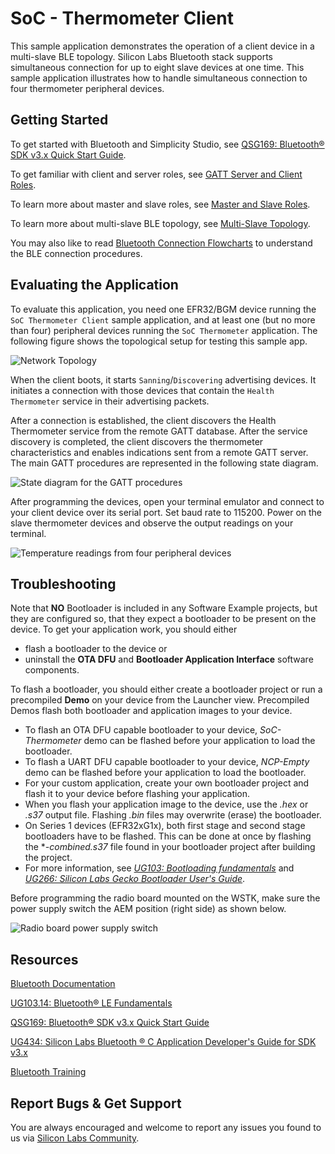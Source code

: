 # SoC - Thermometer Client

This sample application demonstrates the operation of a client device in a multi-slave BLE topology. Silicon Labs Bluetooth stack supports simultaneous connection for up to eight slave devices at one time. This sample application illustrates how to handle simultaneous connection to four thermometer peripheral devices.

## Getting Started

To get started with Bluetooth and Simplicity Studio, see [QSG169: Bluetooth® SDK v3.x Quick Start Guide](https://www.silabs.com/documents/public/quick-start-guides/qsg169-bluetooth-sdk-v3x-quick-start-guide.pdf).

To get familiar with client and server roles, see [GATT Server and Client Roles](https://docs.silabs.com/bluetooth/latest/general/gatt-protocol/gatt-server-and-client-roles).

To learn more about master and slave roles, see [Master and Slave Roles](https://docs.silabs.com/bluetooth/latest/general/connections/master-and-slave-roles).

To learn more about multi-slave BLE topology, see [Multi-Slave Topology](https://docs.silabs.com/bluetooth/latest/general/connections/multislave-topology).

You may also like to read [Bluetooth Connection Flowcharts](https://docs.silabs.com/bluetooth/latest/general/connections/bluetooth-connection-flowcharts) to understand the BLE connection procedures.


## Evaluating the Application

To evaluate this application, you need one EFR32/BGM device running the `SoC Thermometer Client` sample application, and at least one (but no more than four) peripheral devices running the `SoC Thermometer` application. The following figure shows the topological setup for testing this sample app.

![Network Topology](readme_img1.png)

When the client boots, it starts `Sanning`/`Discovering` advertising devices. It initiates a connection with those devices that contain the `Health Thermometer` service in their advertising packets.

After a connection is established, the client discovers the Health Thermometer service from the remote GATT database. After the service discovery is completed, the client discovers the thermometer characteristics and enables indications sent from a remote GATT server. The main GATT procedures are represented in the following state diagram.

![State diagram for the GATT procedures](readme_img2.png)

After programming the devices, open your terminal emulator and connect to your client device over its serial port. Set baud rate to 115200. Power on the slave thermometer devices and observe the output readings on your terminal.

![Temperature readings from four peripheral devices](readme_img3.png)



## Troubleshooting

Note that __NO__ Bootloader is included in any Software Example projects, but they are configured so, that they expect a bootloader to be present on the device. To get your application work, you should either
- flash a bootloader to the device or
- uninstall the **OTA DFU** and **Bootloader Application Interface** software components.

To flash a bootloader, you should either create a bootloader project or run a precompiled **Demo** on your device from the Launcher view. Precompiled Demos flash both bootloader and application images to your device.

- To flash an OTA DFU capable bootloader to your device, *SoC-Thermometer* demo can be flashed before your application to load the bootloader.
- To flash a UART DFU capable bootloader to your device, *NCP-Empty* demo can be flashed before your application to load the bootloader.
- For your custom application, create your own bootloader project and flash it to your device before flashing your application.
- When you flash your application image to the device, use the *.hex* or *.s37* output file. Flashing *.bin* files may overwrite (erase) the bootloader.
- On Series 1 devices (EFR32xG1x), both first stage and second stage bootloaders have to be flashed. This can be done at once by flashing the **-combined.s37* file found in your bootloader project after building the project.
- For more information, see *[UG103: Bootloading fundamentals](https://www.silabs.com/documents/public/user-guides/ug103-06-fundamentals-bootloading.pdf)* and *[UG266: Silicon Labs Gecko Bootloader User's Guide](https://www.silabs.com/documents/public/user-guides/ug266-gecko-bootloader-user-guide.pdf)*.

Before programming the radio board mounted on the WSTK, make sure the power supply switch the AEM position (right side) as shown below.

![Radio board power supply switch](readme_img0.png)



## Resources

[Bluetooth Documentation](https://docs.silabs.com/bluetooth/latest/)

[UG103.14: Bluetooth® LE Fundamentals](https://www.silabs.com/documents/public/user-guides/ug103-14-fundamentals-ble.pdf)

[QSG169: Bluetooth® SDK v3.x Quick Start Guide](https://www.silabs.com/documents/public/quick-start-guides/qsg169-bluetooth-sdk-v3x-quick-start-guide.pdf)

[UG434: Silicon Labs Bluetooth ® C Application Developer's Guide for SDK v3.x](https://www.silabs.com/documents/public/user-guides/ug434-bluetooth-c-soc-dev-guide-sdk-v3x.pdf)

[Bluetooth Training](https://www.silabs.com/support/training/bluetooth)



## Report Bugs & Get Support

You are always encouraged and welcome to report any issues you found to us via [Silicon Labs Community](https://www.silabs.com/community).
